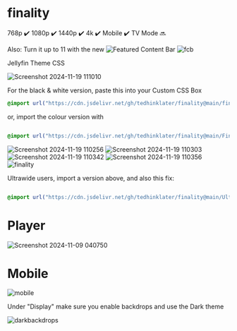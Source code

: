 # finality 
768p :heavy_check_mark: 1080p :heavy_check_mark: 1440p :heavy_check_mark: 4k :heavy_check_mark: Mobile :heavy_check_mark: TV Mode :soon:

Also: Turn it up to 11 with the new ![Featured Content Bar](https://github.com/tedhinklater/Jellyfin-Featured-Content-Bar) 
![fcb](https://github.com/user-attachments/assets/cc67f2b1-7067-44c9-b789-6b1b420d50f2)

Jellyfin Theme CSS

![Screenshot 2024-11-19 111010](https://github.com/user-attachments/assets/b15bcd89-a2db-4fca-ab93-f294699c4f8f)

For the black & white version, paste this into your Custom CSS Box

```css
@import url("https://cdn.jsdelivr.net/gh/tedhinklater/finality@main/finality.css");

```

or, import the colour version with

```css

@import url("https://cdn.jsdelivr.net/gh/tedhinklater/finality@main/Finality-Coloured.css");

```

![Screenshot 2024-11-19 110256](https://github.com/user-attachments/assets/f8e02cdf-53de-4a89-8c6a-b8d59185a49b)
![Screenshot 2024-11-19 110303](https://github.com/user-attachments/assets/64cfce62-44fb-40e4-b0c9-070c9f3c5f70)
![Screenshot 2024-11-19 110342](https://github.com/user-attachments/assets/1a1380a9-b38a-4661-b0d4-b4d9ac1ee74a)
![Screenshot 2024-11-19 110356](https://github.com/user-attachments/assets/b0b21dc4-8654-41af-9382-6e7885812f5e)
![finality](https://github.com/user-attachments/assets/bb974b6b-96f3-493a-972a-7a50a17a62bb)

Ultrawide users, import a version above, and also this fix: 

```css

@import url("https://cdn.jsdelivr.net/gh/tedhinklater/finality@main/UltrawideFix.css");

```

# Player 
![Screenshot 2024-11-09 040750](https://github.com/user-attachments/assets/8569475b-c90d-4a42-8f5e-aea786a78105)

# Mobile
![mobile](https://github.com/tedhinklater/finality/assets/66086488/a0fb2aec-2794-4d68-b96c-9a144844729a)

Under "Display" make sure you enable backdrops and use the Dark theme

![darkbackdrops](https://github.com/user-attachments/assets/b69b1143-22c1-48df-b8e5-5aaa1869a97f)
